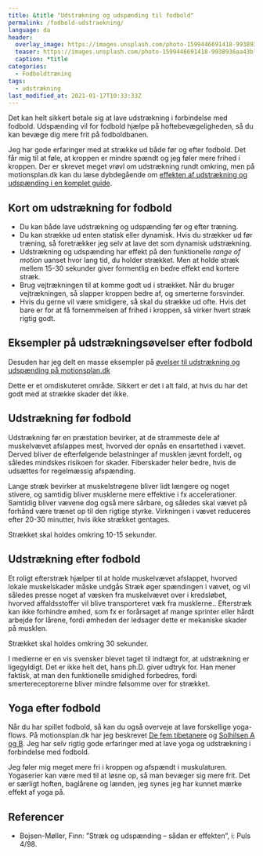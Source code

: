 ```yaml
---
title: &title "Udstrækning og udspænding til fodbold"
permalink: /fodbold-udstraekning/
language: da
header:
  overlay_image: https://images.unsplash.com/photo-1599446691418-9938936aa43b?ixid=MnwxMjA3fDB8MHxwaG90by1wYWdlfHx8fGVufDB8fHx8&ixlib=rb-1.2.1&auto=format&fit=crop&w=1900&q=80
  teaser: https://images.unsplash.com/photo-1599446691418-9938936aa43b?ixid=MnwxMjA3fDB8MHxwaG90by1wYWdlfHx8fGVufDB8fHx8&ixlib=rb-1.2.1&auto=format&fit=crop&w=400&q=80
  caption: *title
categories:
  - Fodboldtræning
tags:
  - udstrækning
last_modified_at: 2021-01-17T10:33:33Z
---
```


Det kan helt sikkert betale sig at lave udstrækning i forbindelse med fodbold. Udspænding vil for fodbold hjælpe på hoftebevægeligheden, så du kan bevæge dig mere frit på fodboldbanen.

Jeg har gode erfaringer med at strække ud både før og efter fodbold. Det får mig til at føle, at kroppen er mindre spændt og jeg føler mere frihed i kroppen. Der er skrevet meget vrøvl om udstrækning rundt omkring, men på motionsplan.dk kan du læse dybdegående om [effekten af udstrækning og udspænding i en komplet guide](https://www.motionsplan.dk/udstraekning-udspaending/).

## Kort om udstrækning for fodbold

- Du kan både lave udstrækning og udspænding før og efter træning.
- Du kan strække ud enten statisk eller dynamisk. Hvis du strækker ud før træning, så foretrækker jeg selv at lave det som dynamisk udstrækning.
- Udstrækning og udspænding har effekt på den funktionelle _range of motion_ uanset hvor lang tid, du holder strækket. Men at holde stræk mellem 15-30 sekunder giver formentlig en bedre effekt end kortere stræk.
- Brug vejtrækningen til at komme godt ud i strækket. Når du bruger vejtrækningen, så slapper kroppen bedre af, og smerterne forsvinder.
- Hvis du gerne vil være smidigere, så skal du strække ud ofte. Hvis det bare er for at få fornemmelsen af frihed i kroppen, så virker hvert stræk rigtig godt.

## Eksempler på udstrækningsøvelser efter fodbold

Desuden har jeg delt en masse eksempler på [øvelser til udstrækning og udspænding på motionsplan.dk](https://www.motionsplan.dk/udstraekning-udspaending/)

Dette er et omdiskuteret område. Sikkert er det i alt fald, at hvis du har det godt med at strække skader det ikke.

## Udstrækning før fodbold

Udstrækning før en præstation bevirker, at de strammeste dele af muskelvævet afslappes mest, hvorved der opnås en ensartethed i vævet. Derved bliver de efterfølgende belastninger af musklen jævnt fordelt, og således mindskes risikoen for skader. Fiberskader heler bedre, hvis de udsættes for regelmæssig afspænding.

Lange stræk bevirker at muskelstrøgene bliver lidt længere og noget stivere, og samtidig bliver musklerne mere effektive i fx accelerationer. Samtidig bliver vævene dog også mere sårbare, og således skal vævet på forhånd være trænet op til den rigtige styrke. Virkningen i vævet reduceres efter 20-30 minutter, hvis ikke strækket gentages.

Strækket skal holdes omkring 10-15 sekunder.

## Udstrækning efter fodbold

Et roligt efterstræk hjælper til at holde muskelvævet afslappet, hvorved lokale muskelskader måske undgås Stræk øger spændingen i vævet, og vil således presse noget af væsken fra muskelvævet over i kredsløbet, hvorved affaldsstoffer vil blive transporteret væk fra musklerne.. Efterstræk kan ikke forhindre ømhed, som fx er forårsaget af mange sprinter eller hårdt arbejde for lårene, fordi
ømheden der ledsager dette er mekaniske skader på musklen.

Strækket skal holdes omkring 30 sekunder.

I medierne er en vis svensker blevet taget til indtægt for, at udstrækning er ligegyldigt. Det er ikke helt det, hans ph.D. giver udtryk for. Han mener faktisk, at man den funktionelle smidighed forbedres, fordi smertereceptorerne bliver mindre følsomme over for strækket.

## Yoga efter fodbold

Når du har spillet fodbold, så kan du også overveje at lave forskellige yoga-flows. På motionsplan.dk har jeg beskrevet [De fem tibetanere](https://www.motionsplan.dk/artikel/de-fem-tibetanere/) og [Solhilsen A og B](https://www.motionsplan.dk/artikel/solhilsen-a-b-surya-namaskar/). Jeg har selv rigtig gode erfaringer med at lave yoga og udstrækning i forbindelse med fodbold.

Jeg føler mig meget mere fri i kroppen og afspændt i muskulaturen. Yogaserier kan være med til at løsne op, så man bevæger sig mere frit. Det er særligt hoften, baglårene og lænden, jeg synes jeg har kunnet mærke effekt af yoga på.

## Referencer

- Bojsen-Møller, Finn: ”Stræk og udspænding – sådan er effekten”, i: Puls 4/98.
